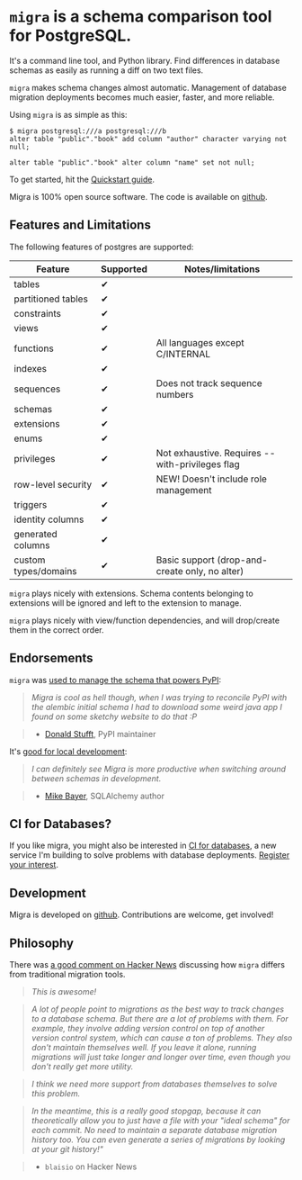 # `migra` is a schema comparison tool for PostgreSQL.

It's a command line tool, and Python library. Find differences in database schemas as easily as running a diff on two text files.

`migra` makes schema changes almost automatic. Management of database migration deployments becomes much easier, faster, and more reliable.

Using `migra` is as simple as this:

    $ migra postgresql:///a postgresql:///b
    alter table "public"."book" add column "author" character varying not null;

    alter table "public"."book" alter column "name" set not null;

To get started, hit the [Quickstart guide](/docs/migra/quickstart).

Migra is 100% open source software. The code is available on [github](https://github.com/djrobstep/migra).

## Features and Limitations

The following features of postgres are supported:

<div markdown="block" class="full-width scroll-on-overflow">

Feature | Supported | Notes/limitations
--- | --- | ---
tables | ✔ |
partitioned tables | ✔ |
constraints | ✔ |
views | ✔ |
functions | ✔ | All languages except C/INTERNAL
indexes | ✔ |
sequences | ✔ | Does not track sequence numbers
schemas | ✔ |
extensions | ✔ |
enums | ✔ |
privileges | ✔ | Not exhaustive. Requires --with-privileges flag
row-level security | ✔ | NEW! Doesn't include role management
triggers | ✔ |
identity columns | ✔ |
generated columns | ✔ |
custom types/domains | ✔ |Basic support (drop-and-create only, no alter) |

</div>

`migra` plays nicely with extensions. Schema contents belonging to extensions will be ignored and left to the extension to manage.

`migra` plays nicely with view/function dependencies, and will drop/create them in the correct order.

## Endorsements

`migra` was [used to manage the schema that powers PyPI](https://twitter.com/dstufft/status/988410901459034113):

> *Migra is cool as hell though, when I was trying to reconcile PyPI with the alembic initial schema I had to download some weird java app I found on some sketchy website to do that :P*

>- [Donald Stufft](https://twitter.com/dstufft), PyPI maintainer

It's [good for local development](https://news.ycombinator.com/item?id=16676481):

> *I can definitely see Migra is more productive when switching around between schemas in development.*

>- [Mike Bayer](https://twitter.com/zzzeek), SQLAlchemy author

<div markdown="block" class="hilighted">

## CI for Databases?

If you like migra, you might also be interested in [CI for databases](/ci-for-databases), a new service I'm building to solve problems with database deployments. [Register your interest](/ci-for-databases).

</div>

## Development

Migra is developed on [github](https://github.com/djrobstep/migra). Contributions are welcome, get involved!

## Philosophy

There was [a good comment on Hacker News](https://news.ycombinator.com/item?id=16679665) discussing how `migra` differs from traditional migration tools.

> *This is awesome!*

> *A lot of people point to migrations as the best way to track changes to a database schema. But there are a lot of problems with them. For example, they involve adding version control on top of another version control system, which can cause a ton of problems. They also don't maintain themselves well. If you leave it alone, running migrations will just take longer and longer over time, even though you don't really get more utility.*

> *I think we need more support from databases themselves to solve this problem.*

> *In the meantime, this is a really good stopgap, because it can theoretically allow you to just have a file with your "ideal schema" for each commit. No need to maintain a separate database migration history too. You can even generate a series of migrations by looking at your git history!"*

> - `blaisio` on Hacker News

